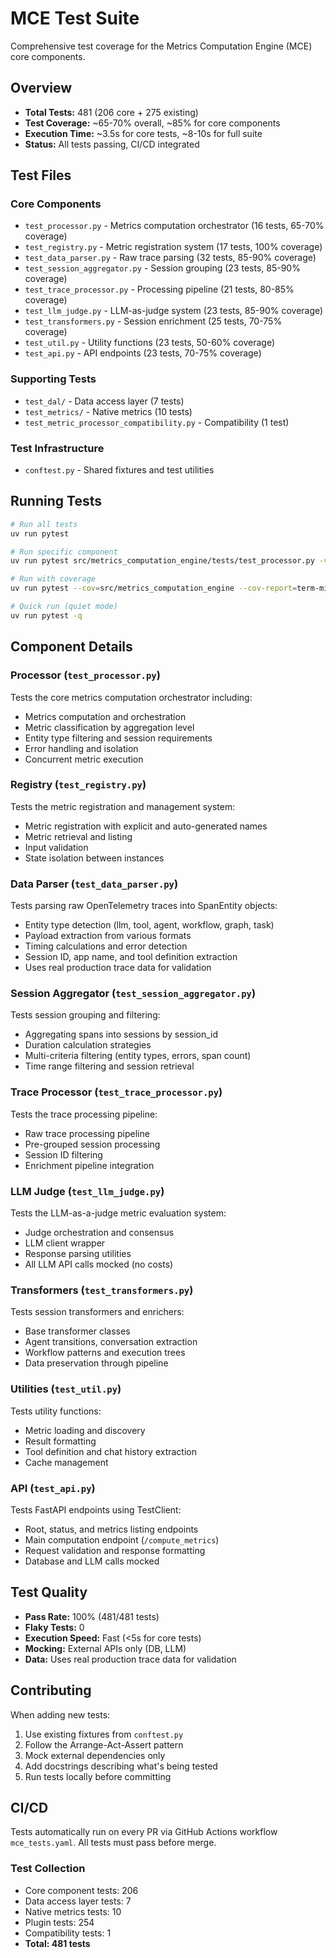 # MCE Test Suite

Comprehensive test coverage for the Metrics Computation Engine (MCE) core components.

## Overview

- **Total Tests:** 481 (206 core + 275 existing)
- **Test Coverage:** ~65-70% overall, ~85% for core components
- **Execution Time:** ~3.5s for core tests, ~8-10s for full suite
- **Status:** All tests passing, CI/CD integrated

## Test Files

### Core Components
- `test_processor.py` - Metrics computation orchestrator (16 tests, 65-70% coverage)
- `test_registry.py` - Metric registration system (17 tests, 100% coverage)
- `test_data_parser.py` - Raw trace parsing (32 tests, 85-90% coverage)
- `test_session_aggregator.py` - Session grouping (23 tests, 85-90% coverage)
- `test_trace_processor.py` - Processing pipeline (21 tests, 80-85% coverage)
- `test_llm_judge.py` - LLM-as-judge system (23 tests, 85-90% coverage)
- `test_transformers.py` - Session enrichment (25 tests, 70-75% coverage)
- `test_util.py` - Utility functions (23 tests, 50-60% coverage)
- `test_api.py` - API endpoints (23 tests, 70-75% coverage)

### Supporting Tests
- `test_dal/` - Data access layer (7 tests)
- `test_metrics/` - Native metrics (10 tests)
- `test_metric_processor_compatibility.py` - Compatibility (1 test)

### Test Infrastructure
- `conftest.py` - Shared fixtures and test utilities

## Running Tests

```bash
# Run all tests
uv run pytest

# Run specific component
uv run pytest src/metrics_computation_engine/tests/test_processor.py -v

# Run with coverage
uv run pytest --cov=src/metrics_computation_engine --cov-report=term-missing

# Quick run (quiet mode)
uv run pytest -q
```

## Component Details

### Processor (`test_processor.py`)
Tests the core metrics computation orchestrator including:
- Metrics computation and orchestration
- Metric classification by aggregation level
- Entity type filtering and session requirements
- Error handling and isolation
- Concurrent metric execution

### Registry (`test_registry.py`)
Tests the metric registration and management system:
- Metric registration with explicit and auto-generated names
- Metric retrieval and listing
- Input validation
- State isolation between instances

### Data Parser (`test_data_parser.py`)
Tests parsing raw OpenTelemetry traces into SpanEntity objects:
- Entity type detection (llm, tool, agent, workflow, graph, task)
- Payload extraction from various formats
- Timing calculations and error detection
- Session ID, app name, and tool definition extraction
- Uses real production trace data for validation

### Session Aggregator (`test_session_aggregator.py`)
Tests session grouping and filtering:
- Aggregating spans into sessions by session_id
- Duration calculation strategies
- Multi-criteria filtering (entity types, errors, span count)
- Time range filtering and session retrieval

### Trace Processor (`test_trace_processor.py`)
Tests the trace processing pipeline:
- Raw trace processing pipeline
- Pre-grouped session processing
- Session ID filtering
- Enrichment pipeline integration

### LLM Judge (`test_llm_judge.py`)
Tests the LLM-as-a-judge metric evaluation system:
- Judge orchestration and consensus
- LLM client wrapper
- Response parsing utilities
- All LLM API calls mocked (no costs)

### Transformers (`test_transformers.py`)
Tests session transformers and enrichers:
- Base transformer classes
- Agent transitions, conversation extraction
- Workflow patterns and execution trees
- Data preservation through pipeline

### Utilities (`test_util.py`)
Tests utility functions:
- Metric loading and discovery
- Result formatting
- Tool definition and chat history extraction
- Cache management

### API (`test_api.py`)
Tests FastAPI endpoints using TestClient:
- Root, status, and metrics listing endpoints
- Main computation endpoint (`/compute_metrics`)
- Request validation and response formatting
- Database and LLM calls mocked

## Test Quality

- **Pass Rate:** 100% (481/481 tests)
- **Flaky Tests:** 0
- **Execution Speed:** Fast (<5s for core tests)
- **Mocking:** External APIs only (DB, LLM)
- **Data:** Uses real production trace data for validation

## Contributing

When adding new tests:
1. Use existing fixtures from `conftest.py`
2. Follow the Arrange-Act-Assert pattern
3. Mock external dependencies only
4. Add docstrings describing what's being tested
5. Run tests locally before committing

## CI/CD

Tests automatically run on every PR via GitHub Actions workflow `mce_tests.yaml`.
All tests must pass before merge.

### Test Collection
- Core component tests: 206
- Data access layer tests: 7
- Native metrics tests: 10
- Plugin tests: 254
- Compatibility tests: 1
- **Total: 481 tests**
